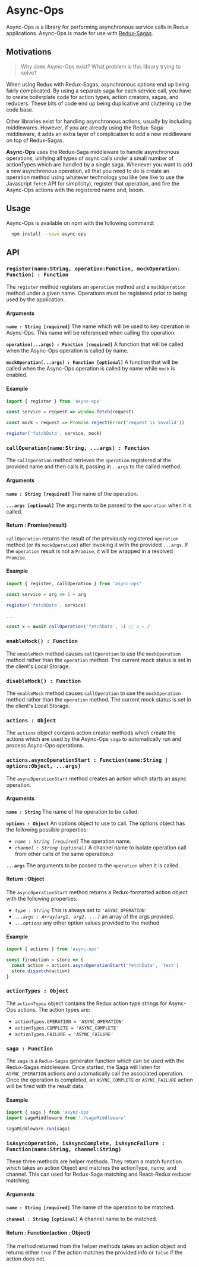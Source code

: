 # Async-Ops
Async-Ops is a library for performing asynchronous service calls in Redux applications.  Async-Ops is made for use with [Redux-Sagas](https://redux-saga.js.org/).

## Motivations
> Why does Async-Ops exist?  What problem is this library trying to solve?

When using Redux with Redux-Sagas, asynchronous options end up being fairly complicated.  By using a separate saga for each service call, you have to create boilerplate code for action types, action creators, sagas, and reducers.  These bits of code end up being duplicative and cluttering up the code base.

Other libraries exist for handling asynchronous actions, usually by including middlewares.  However, if you are already using the Redux-Saga middleware, it adds an extra layer of complication to add a new middleware on top of Redux-Sagas.

**Async-Ops** uses the Redux-Saga middleware to handle asynchronous operations, unifying all types of async calls under a small number of actionTypes which are handled by a single saga.  Whenever you want to add a new asynchronous operation, all that you need to do is create an operation method using whatever technology you like (we like to use the Javascript `fetch` API for simplicity), register that operation, and fire the Async-Ops actions with the registered name and, boom.

## Usage
Async-Ops is available on npm with the following command:
```bash
  npm install --save async-ops
```

## API
### `register(name:String, operation:Function, mockOperation: Function) : Function`
The `register` method registers an `operation` method and a `mockOperation` method under a given name.  Operations must be registered prior to being used by the application.

#### Arguments

**`name : String [required]`** The name which will be used to key operation in Async-Ops.  This name will be referenced when calling the operation.

**`operation(...args) : Function [required]`** A function that will be called when the Async-Ops operation is called by name.

**`mockOperation(...args) : Function [optional]`** A function that will be called when the Async-Ops operation is called by name while `mock` is enabled.

#### Example
```javascript
import { register } from 'async-ops'

const service = request => window.fetch(request)

const mock = request => Promise.reject(Error('request is invalid'))

register('fetchData', service, mock)
```

### `callOperation(name:String, ...args) : Function`
The `callOperation` method retrieves the `operation` registered at the provided name and then calls it, passing in `..args` to the called method.

#### Arguments

**`name : String [required]`** The name of the operation.

**`...args [optional]`** The arguments to be passed to the `operation` when it is called.


#### Return : Promise(result)
`callOperation` returns the result of the previously registered `operation` method (or its `mockOperation`) after invoking it with the provided `...args`.  If the `operation` result is not a `Promise`, it will be wrapped in a resolved `Promise`.

#### Example
```javascript
import { register, callOperation } from 'async-ops'

const service = arg => 1 + arg

register('fetchData', service)

...

const x = await callOperation('fetchData', 1) // x = 2
```

### `enableMock() : Function`
The `enableMock` method causes `callOperation` to use the `mockOperation` method rather than the  `operation` method.  The current mock status is set in the client's Local Storage.

### `disableMock() : Function`
The `enableMock` method causes `callOperation` to use the `mockOperation` method rather than the  `operation` method.  The current mock status is set in the client's Local Storage.

### `actions : Object`

The `actions` object contains action creator methods which create the actions which are used by the Async-Ops `saga` to automatically run and process Async-Ops operations.

### `actions.asyncOperationStart : Function(name:String | options:Object, ...args)`

The `asyncOperationStart` method creates an action which starts an async operation.

#### Arguments

**`name : String`** The name of the operation to be called.

**`options : Object`** An options object to use to call.  The options object has the following possible properties:
* *`name : String [required]`* The operation name.
* *`channel : String [optional]`* A channel name to isolate operation call from other calls of the same operation.o

**`...args`** The arguments to be passed to the `operation` when it is called.

#### Return : Object
The `asyncOperationStart` method returns a Redux-formatted action object with the following properties:
  * *`type : String`* This is always set to `'ASYNC_OPERATION'`
  * *`...args : Array[arg1, arg2, ...]`* an array of the args provided.
  * *`...options`* any other option values provided to the method

#### Example
```javascript
import { actions } from 'async-ops'

const fireAction = store => {
  const action = actions.asyncOperationStart('fetchData', 'test')
  store.dispatch(action)
}
```

### `actionTypes : Object`

The `actionTypes` object contains the Redux action type strings for Async-Ops actions.  The action types are:
* `actionTypes.OPERATION = 'ASYNC_OPERATION'`
* `actionTypes.COMPLETE = 'ASYNC_COMPLETE'`
* `actionTypes.FAILURE = 'ASYNC_FAILURE'`

### `saga : Function`

The `saga` is a `Redux-Sagas` generator function which can be used with the Redux-Sagas middleware.  Once started, the Saga will listen for `ASYNC_OPERATION` actions and automatically call the associated operation.  Once the operation is completed, an `ASYNC_COMPLETE` or `ASYNC_FAILURE` action will be fired with the result data.

#### Example
```javascript
import { saga } from 'async-ops'
import sageMiddleware from './sageMiddleware'

sagaMiddleware.run(saga)
```

### `isAsyncOperation, isAsyncComplete, isAsyncFailure : Function(name:String, channel:String)`

These three methods are helper methods.  They return a match function which takes an action Object and matches the actionType, name, and channel.  This can used for Redux-Saga matching and React-Redux reducer matching.

#### Arguments

**`name : String [required]`** The name of the operation to be matched.

**`channel : String [optional]`** A channel name to be matched.

#### Return : Function(action : Object)
The method returned from the helper methods takes an action object and returns either `true` if the action matches the provided info or `false` if the action does not.
